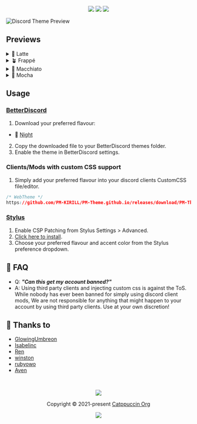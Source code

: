 <p align="center">
    <a href="https://github.com/catppuccin/discord/stargazers"><img src="https://img.shields.io/github/stars/PM-KIRILL/PM-Theme.github.io?colorA=363a4f&colorB=b7bdf8&style=for-the-badge"></a>
    <a href="https://github.com/catppuccin/discord/issues"><img src="https://img.shields.io/github/issues/PM-KIRILL/PM-Theme.github.io?colorA=363a4f&colorB=f5a97f&style=for-the-badge"></a>
    <a href="https://github.com/catppuccin/discord/contributors"><img src="https://img.shields.io/github/contributors/PM-KIRILL/PM-Theme.github.io?colorA=363a4f&colorB=a6da95&style=for-the-badge"></a>
</p>

![Discord Theme Preview](assets/preview.webp)

## Previews

<details>
<summary>🌻 Latte</summary>
<img src="assets/latte.webp"/>
</details>
<details>
<summary>🪴 Frappé</summary>
<img src="assets/frappe.webp"/>
</details>
<details>
<summary>🌺 Macchiato</summary>
<img src="assets/macchiato.webp"/>
</details>
<details>
<summary>🌿 Mocha</summary>
<img src="assets/mocha.webp"/>
</details>

## Usage

### [BetterDiscord](https://betterdiscord.app)

1. Download your preferred flavour:

- 🌙 [Night](.PM-Theme.css?raw=1)

2. Copy the downloaded file to your BetterDiscord themes folder.
3. Enable the theme in BetterDiscord settings.

### Clients/Mods with custom CSS support

1. Simply add your preferred flavour into your discord clients CustomCSS file/editor.

```css
/* WebTheme */
https://github.com/PM-KIRILL/PM-Theme.github.io/releases/download/PM-Theme/PM-Theme.css;
```

### [Stylus](https://github.com/openstyles/stylus)

1. Enable CSP Patching from Stylus Settings > Advanced.
2. [Click here to install](https://github.com/catppuccin/discord/raw/main/discord.user.css).
3. Choose your preferred flavour and accent color from the Stylus preference dropdown.

## 🙋 FAQ

- Q: **_"Can this get my account banned?"_**
- A: Using third party clients and injecting custom css is against the ToS. While nobody has ever been banned for simply using discord client mods, We are not responsible for anything that might happen to your account by using third party clients. Use at your own discretion!

## 💝 Thanks to

- [GlowingUmbreon](https://github.com/glowingumbreon)
- [Isabelinc](https://github.com/Isabelincorp)
- [Ren](https://github.com/watatomo)
- [winston](https://github.com/nekowinston)
- [rubyowo](https://github.com/rubyowo)
- [Aven](https://github.com/ToxicAven)

&nbsp;

<p align="center"><img src="https://raw.githubusercontent.com/catppuccin/catppuccin/main/assets/footers/gray0_ctp_on_line.svg?sanitize=true" /></p>
<p align="center">Copyright &copy; 2021-present <a href="https://github.com/catppuccin" target="_blank">Catppuccin Org</a>
<p align="center"><a href="https://github.com/catppuccin/catppuccin/blob/main/LICENSE"><img src="https://img.shields.io/static/v1.svg?style=for-the-badge&label=License&message=MIT&colorA=363a4f&colorB=b7bdf8"/></a></p>
